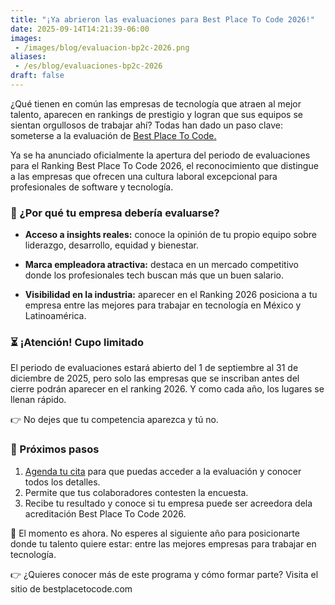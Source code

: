 ```yaml
---
title: "¡Ya abrieron las evaluaciones para Best Place To Code 2026!"
date: 2025-09-14T14:21:39-06:00
images:
 - /images/blog/evaluacion-bp2c-2026.png
aliases:
 - /es/blog/evaluaciones-bp2c-2026
draft: false
---
```


¿Qué tienen en común las empresas de tecnología que atraen al mejor talento, aparecen en rankings de prestigio y logran que sus equipos se sientan orgullosos de trabajar ahí? Todas han dado un paso clave: someterse a la evaluación de [Best Place To Code.](https://bestplacetocode.com/)

Ya se ha anunciado oficialmente la apertura del periodo de evaluaciones para el Ranking Best Place To Code 2026, el reconocimiento que distingue a las empresas que ofrecen una cultura laboral excepcional para profesionales de software y tecnología.

### 🌟 ¿Por qué tu empresa debería evaluarse?

* **Acceso a insights reales:** conoce la opinión de tu propio equipo sobre liderazgo, desarrollo, equidad y bienestar.

* **Marca empleadora atractiva:** destaca en un mercado competitivo donde los profesionales tech buscan más que un buen salario.

* **Visibilidad en la industria:** aparecer en el Ranking 2026 posiciona a tu empresa entre las mejores para trabajar en tecnología en México y Latinoamérica.

### ⏳ ¡Atención! Cupo limitado

El periodo de evaluaciones estará abierto del 1 de septiembre al 31 de diciembre de 2025, pero solo las empresas que se inscriban antes del cierre podrán aparecer en el ranking 2026. Y como cada año, los lugares se llenan rápido.

👉 No dejes que tu competencia aparezca y tú no.

### 🚀 Próximos pasos

1. [Agenda tu cita](https://calendar.app.google/zwYvZYFXkXu69iHEA) para que puedas acceder a la evaluación y conocer todos los detalles.
2. Permite que tus colaboradores contesten la encuesta.
3. Recibe tu resultado y conoce si tu empresa puede ser acreedora dela acreditación Best Place To Code 2026.

📅 El momento es ahora. No esperes al siguiente año para posicionarte donde tu talento quiere estar: entre las mejores empresas para trabajar en tecnología.

👉 ¿Quieres conocer más de este programa y cómo formar parte? Visita el sitio de bestplacetocode.com
